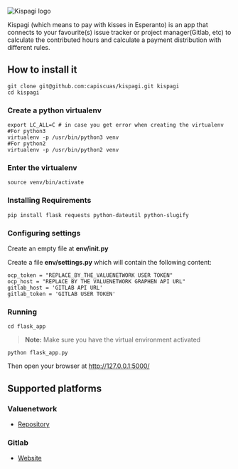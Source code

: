 ![Kispagi logo](https://git.fairkom.net/faircoop/Tech/Kispagi/uploads/03ce4a828d5830003a809c71e7fe1f3a/kispagi_morat.png)


Kispagi (which means to pay with kisses in Esperanto) is an app that connects to your favourite(s) issue tracker or project manager(Gitlab, etc) to calculate the contributed hours and calculate a payment distribution with different rules.

## How to install it
    git clone git@github.com:capiscuas/kispagi.git kispagi
    cd kispagi

### Create a python virtualenv
    export LC_ALL=C # in case you get error when creating the virtualenv
    #For python3
    virtualenv -p /usr/bin/python3 venv
    #For python2
    virtualenv -p /usr/bin/python2 venv

### Enter the virtualenv
    source venv/bin/activate

### Installing Requirements
    pip install flask requests python-dateutil python-slugify

### Configuring settings
Create an empty file at **env/__init__.py**

Create a file **env/settings.py** which will contain the following content:

    ocp_token = "REPLACE_BY_THE_VALUENETWORK USER TOKEN"
    ocp_host = "REPLACE BY THE VALUENETWORK GRAPHEN API URL"
    gitlab_host = 'GITLAB API URL'
    gitlab_token = 'GITLAB USER TOKEN'

### Running
    cd flask_app
> **Note:**
> Make sure you have the virtual environment activated


    python flask_app.py
Then open your browser at http://127.0.0.1:5000/

## Supported platforms
### Valuenetwork
* [<i class="icon-refresh"></i> Repository](https://github.com/FreedomCoop/valuenetwork/)
### Gitlab
* [<i class="icon-file"></i> Website](https://about.gitlab.com/)
